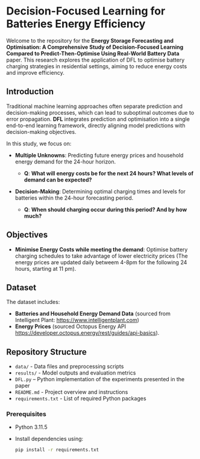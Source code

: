 # Decision-Focused Learning for Batteries Energy Efficiency

Welcome to the repository for the **Energy Storage Forecasting and Optimisation: A Comprehensive Study of Decision-Focused Learning Compared to Predict-Then-Optimise Using Real-World Battery Data** paper. This research explores the application of DFL to optimise battery charging strategies in residential settings, aiming to reduce energy costs and improve efficiency.


## Introduction

Traditional machine learning approaches often separate prediction and decision-making processes, which can lead to suboptimal outcomes due to error propagation. **DFL** integrates prediction and optimisation into a single end-to-end learning framework, directly aligning model predictions with decision-making objectives.

In this study, we focus on:

- **Multiple Unknowns**: Predicting future energy prices and household energy demand for the 24-hour horizon.
  - **Q**: **What will energy costs be for the next 24 hours? What levels of demand can be expected?**

- **Decision-Making**: Determining optimal charging times and levels for batteries within the 24-hour forecasting period.
  - **Q**: **When should charging occur during this period? And by how much?**


## Objectives
- **Minimise Energy Costs while meeting the demand**: Optimise battery charging schedules to take advantage of lower electricity prices (The energy prices are updated daily betweem 4-8pm for the following 24 hours, starting at 11 pm).


## Dataset
The dataset includes:

- **Batteries and Household Energy Demand Data** (sourced from Intelligent Plant: https://www.intelligentplant.com)
- **Energy Prices** (sourced Octopus Energy API https://developer.octopus.energy/rest/guides/api-basics).

## Repository Structure

- `data/` - Data files and preprocessing scripts
- `results/` - Model outputs and evaluation metrics
- `DFL.py` – Python implementation of the experiments presented in the paper
- `README.md` - Project overview and instructions
- `requirements.txt` - List of required Python packages


### Prerequisites

- Python 3.11.5
- Install dependencies using:

  ```bash
  pip install -r requirements.txt
